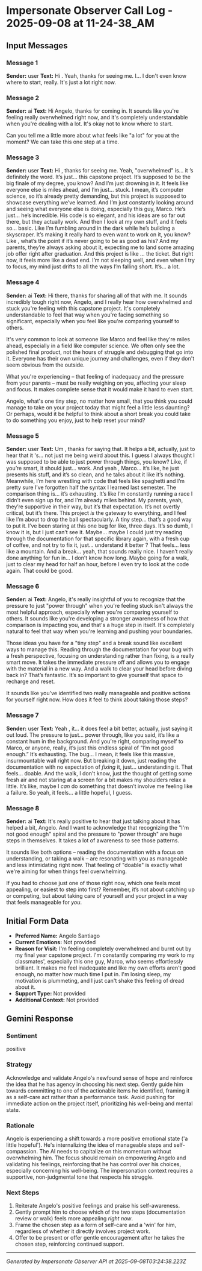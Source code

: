 # Impersonate Observer Call Log - 2025-09-08 at 11-24-38_AM

## Input Messages
### Message 1
**Sender:** user
**Text:** Hi
. Yeah, thanks for seeing me. I... I don't even know where to start,
 really. It's just a lot right now.

### Message 2
**Sender:** ai
**Text:** Hi Angelo, thanks for coming in. It sounds like you're feeling really overwhelmed right now, and it's completely understandable when you're dealing with a lot. It's okay not to know where to start.

Can you tell me a little more about what feels like "a lot" for you at the moment? We can take this one step at a time.

### Message 3
**Sender:** user
**Text:** Hi
, thanks for seeing me. Yeah, "overwhelmed" is… it
’s definitely the word. It’s just… this capstone project. It’s supposed to be the big finale of my degree, you know? And I’m just drowning in it. It feels like everyone else is miles
 ahead, and I’m just… stuck.
I mean, it’s computer science, so it’s already pretty demanding, but this project is supposed to showcase everything we’ve learned. And I’m just constantly looking around
 and seeing what everyone else is doing, especially this guy, Marco. He’s just… he’s incredible. His code is so elegant, and his ideas are so far out there, but they actually work. And then I look
 at my own stuff, and it feels so… basic. Like I’m fumbling around in the dark while he’s building a skyscraper.
It’s making it really hard to even want to work on it, you know? Like
, what’s the point if it’s never going to be as good as his? And my parents, they’re always asking about it, expecting me to land some amazing job offer right after graduation. And this project is like
… the ticket. But right now, it feels more like a dead end. I’m not sleeping well, and even when I try to focus, my mind just drifts to all the ways I’m falling short. It’s…
 a lot.

### Message 4
**Sender:** ai
**Text:** Hi there, thanks for sharing all of that with me. It sounds incredibly tough right now, Angelo, and I really hear how overwhelmed and stuck you're feeling with this capstone project. It's completely understandable to feel that way when you're facing something so significant, especially when you feel like you're comparing yourself to others.

It's very common to look at someone like Marco and feel like they're miles ahead, especially in a field like computer science. We often only see the polished final product, not the hours of struggle and debugging that go into it. Everyone has their own unique journey and challenges, even if they don't seem obvious from the outside.

What you're experiencing – that feeling of inadequacy and the pressure from your parents – must be really weighing on you, affecting your sleep and focus. It makes complete sense that it would make it hard to even start.

Angelo, what's one tiny step, no matter how small, that you think you could manage to take on your project today that might feel a little less daunting? Or perhaps, would it be helpful to think about a short break you could take to do something you enjoy, just to help reset your mind?

### Message 5
**Sender:** user
**Text:** Um
, thanks for saying that. It helps a bit, actually, just to hear that it
's… not just me being weird about this. I guess I always thought I was supposed to be able to just power through things, you know? Like, if you’re smart, it should just… work.
And yeah
, Marco… it’s like, he just presents his stuff, and it’s so clean, and he talks about it like it’s nothing. Meanwhile, I’m here wrestling with code that feels like spaghetti and I’m pretty
 sure I’ve forgotten half the syntax I learned last semester. The comparison thing is… it’s exhausting. It’s like I’m constantly running a race I didn’t even sign up for, and I’m already
 miles behind.
My parents, yeah, they’re supportive in their way, but it’s that expectation. It’s not overtly critical, but it’s there. This project *is* the gateway to everything, and I feel
 like I’m about to drop the ball spectacularly.
A tiny step… that’s a good way to put it. I’ve been staring at this one bug for like, three days. It’s so dumb, I know
 it is, but I just can’t see it. Maybe… maybe I could just try reading through the documentation for that specific library again, with a fresh cup of coffee, and not try to fix it, just… understand it better
? That feels… less like a mountain.
And a break… yeah, that sounds really nice. I haven’t really done anything for fun in… I don’t know how long. Maybe going for a walk, just to
 clear my head for half an hour, before I even try to look at the code again. That could be good.

### Message 6
**Sender:** ai
**Text:** Angelo, it's really insightful of you to recognize that the pressure to just "power through" when you're feeling stuck isn't always the most helpful approach, especially when you're comparing yourself to others. It sounds like you're developing a stronger awareness of how that comparison is impacting you, and that's a huge step in itself. It's completely natural to feel that way when you're learning and pushing your boundaries.

Those ideas you have for a "tiny step" and a break sound like excellent ways to manage this. Reading through the documentation for your bug with a fresh perspective, focusing on understanding rather than fixing, is a really smart move. It takes the immediate pressure off and allows you to engage with the material in a new way. And a walk to clear your head before diving back in? That’s fantastic. It’s so important to give yourself that space to recharge and reset.

It sounds like you've identified two really manageable and positive actions for yourself right now. How does it feel to think about taking those steps?

### Message 7
**Sender:** user
**Text:** Yeah
, it… it does feel a bit better, actually, just saying it out
 loud. The pressure to just… power through, like you said, it’s like a constant hum in the background. And you’re right, comparing myself to Marco, or anyone, really, it’s just this endless spiral
 of “I’m not good enough.” It’s exhausting.
The bug… I mean, it feels like this massive, insurmountable wall right now. But breaking it down, just reading the documentation with no expectation of *fixing* it,
 just… understanding it. That feels… doable. And the walk, I don't know, just the thought of getting some fresh air and not staring at a screen for a bit makes my shoulders relax a little. It’s like, maybe
 I *can* do something that doesn’t involve me feeling like a failure. So yeah, it feels… a little hopeful, I guess.

### Message 8
**Sender:** ai
**Text:** It's really positive to hear that just talking about it has helped a bit, Angelo. And I want to acknowledge that recognizing the "I'm not good enough" spiral and the pressure to "power through" are huge steps in themselves. It takes a lot of awareness to see those patterns.

It sounds like both options – reading the documentation with a focus on understanding, or taking a walk – are resonating with you as manageable and less intimidating right now. That feeling of "doable" is exactly what we're aiming for when things feel overwhelming.

If you had to choose just one of those right now, which one feels most appealing, or easiest to step into first? Remember, it’s not about catching up or competing, but about taking care of yourself and your project in a way that feels manageable for *you*.


## Initial Form Data

- **Preferred Name:** Angelo Santiago
- **Current Emotions:** Not provided
- **Reason for Visit:** I'm feeling completely overwhelmed and burnt out by my final year capstone project. I'm constantly comparing my work to my classmates', especially this one guy, Marco, who seems effortlessly brilliant. It makes me feel inadequate and like my own efforts aren't good enough, no matter how much time I put in. I'm losing sleep, my motivation is plummeting, and I just can't shake this feeling of dread about it.
- **Support Type:** Not provided
- **Additional Context:** Not provided


## Gemini Response
### Sentiment
positive

### Strategy
Acknowledge and validate Angelo's newfound sense of hope and reinforce the idea that he has agency in choosing his next step. Gently guide him towards committing to one of the actionable items he identified, framing it as a self-care act rather than a performance task. Avoid pushing for immediate action on the project itself, prioritizing his well-being and mental state.

### Rationale
Angelo is experiencing a shift towards a more positive emotional state ('a little hopeful'). He's internalizing the idea of manageable steps and self-compassion. The AI needs to capitalize on this momentum without overwhelming him. The focus should remain on empowering Angelo and validating his feelings, reinforcing that he has control over his choices, especially concerning his well-being. The impersonation context requires a supportive, non-judgmental tone that respects his struggle.

### Next Steps
1. Reiterate Angelo's positive feelings and praise his self-awareness.
2. Gently prompt him to choose which of the two steps (documentation review or walk) feels more appealing *right now*.
3. Frame the chosen step as a form of self-care and a 'win' for him, regardless of whether it directly involves project work.
4. Offer to be present or offer gentle encouragement after he takes the chosen step, reinforcing continued support.

---
*Generated by Impersonate Observer API at 2025-09-08T03:24:38.223Z*
